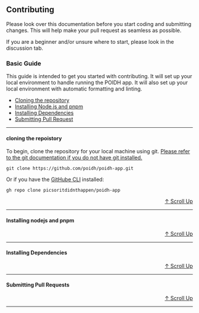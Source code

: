 ## Contributing

Please look over this documentation before you start coding and submitting changes. This will help make your pull request as seamless as possible.

If you are a beginner and/or unsure where to start, please look in the discussion tab.

### Basic Guide

This guide is intended to get you started with contributing. It will set up your local environment to handle running the POIDH app. It will also set up your local environment with automatic formatting and linting.

- [Cloning the repository](#cloning-the-repoistory)
- [Installing Node.js and pnpm](#installing-nodejs-and-pnpm)
- [Installing Dependencies](#installing-dependencies)
- [Submitting Pull Request](#submitting-pull-requests)

---

#### cloning the repoistory

To begin, clone the repository for your local machine using git. [Please refer to the git documentation if you do not have git installed.](https://git-scm.com/docs)

`git clone https://github.com/poidh/poidh-app.git`

Or if you have the [GitHube CLI](https://cli.github.com) installed:

`gh repo clone picsoritdidnthappen/poidh-app`

<div style="text-align: right;">
  <a href="#basic-guide">↑ Scroll Up</a>
</div>

---

#### Installing nodejs and pnpm

<div style="text-align: right;">
  <a href="#basic-guide">↑ Scroll Up</a>
</div>

---

#### Installing Dependencies

<div style="text-align: right;">
  <a href="#basic-guide">↑ Scroll Up</a>
</div>

---

#### Submitting Pull Requests

<div style="text-align: right;">
  <a href="#basic-guide">↑ Scroll Up</a>
</div>

---
